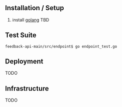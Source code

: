 ## Installation / Setup
1.  install [golang](https://golang.org/)
TBD

## Test Suite
`feedback-api-main/src/endpoint$ go endpoint_test.go`

## Deployment
TODO

## Infrastructure
TODO